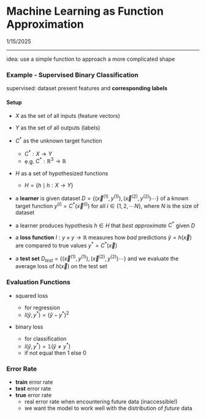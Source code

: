# Machine Learning as Function Approximation

1/15/2025

___



idea: use a simple function to approach a more complicated shape



### Example - Supervised Binary Classification

supervised: dataset present features and **corresponding labels**



#### Setup

- $X$ as the set of all inputs (feature vectors)
- $Y$ as the set of all outputs (labels)

- $C^*$ as the unknown target function
  - $C^* : X \rightarrow Y$
  - e.g. $C^* : \mathbb{R}^3 \rightarrow \mathbb{R}$
- $H$ as a set of hypothesized functions
  - $H = \{h \mid h : X \rightarrow Y\}$



- a **learner** is given dataset $D = \{(\vec{x}^{(1)},y^{(1)}), (\vec{x}^{(2)},y^{(2)})\cdots \}$ of a known target function $y^{(i)} = C^*(\vec{x}^{(i)})$ for all $i \in \{1, 2,\cdots N\}$, where $N$ is the size of dataset
- a learner produces hypothesis $h \in H$ that *best approximate* $C^*$ given $D$
- a **loss function** $l : y \times y \rightarrow \mathbb{R}$ measures how *bad* predictions $\hat{y} = h(\vec{x})$ are compared to true values $y^* = C^*(\vec{x})$
- a **test set**  $D_{test} = \{(\vec{x}^{(1)},y^{(1)}), (\vec{x}^{(2)},y^{(2)})\cdots \}$ and we evaluate the average loss of $h(\vec{x})$ on the test set







### Evaluation Functions

- squared loss 

  - for regression
  - $l(\hat{y}, y^*) = (\hat{y} - y^*)^2$

- binary loss

  - for classification
  - $l(\hat{y}, y^*) = \mathbb{1}(\hat{y}\ne y^*)$
  - if not equal then 1 else 0

### Error Rate

- **train** error rate
- **test** error rate
- **true** error rate
  - real error rate when encountering future data (inaccessible!)
  - we want the model to work well with the distribution of *future* data